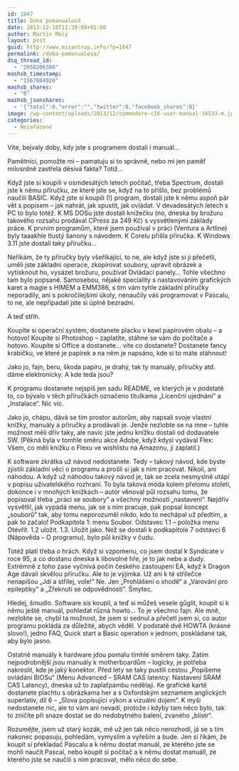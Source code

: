 ```yaml
---
id: 1847
title: Doba pomanuálová
date: 2013-12-18T11:39:09+01:00
author: Martin Malý
layout: post
guid: http://www.misantrop.info/?p=1847
permalink: /doba-pomanualova/
dsq_thread_id:
  - "2058206386"
mashsb_timestamp:
  - "1567684920"
mashsb_shares:
  - "0"
mashsb_jsonshares:
  - '{"total":0,"error":"","twitter":0,"facebook_shares":0}'
image: /wp-content/uploads/2013/12/commodore-c16-user-manual-34533-m.jpg
categories:
  - Nezařazené
---
```

Víte, bejvaly doby, kdy jste s programem dostali i manuál&#8230;

<!--more-->

Pamětníci, pomožte mi &#8211; pamatuju si to správně, nebo mi jen paměť milosrdně zastřela děsivá fakta? Totiž&#8230;

Když jste si koupili v osmdesátých letech počítač, třeba Spectrum, dostali jste k němu příručku, ze které jste se, když na to přišlo, bez problémů naučili BASIC. Když jste si koupili (!) program, dostali jste k němu aspoň pár vět s popisem &#8211; jak nahrát, jak spustit, jak ovládat. V devadesátých letech s PC to bylo totéž. K MS DOSu jste dostali knížečku (no, dneska by brožuru takového rozsahu prodával CPress za 249 Kč) s vysvětlenými základy práce. K prvním programům, které jsem používal v práci (Ventura a Artline) byly taaakhle tlustý šanony s návodem. K Corelu přišla příručka. K Windows 3.11 jste dostali taky příručku&#8230;

Neříkám, že ty příručky byly všeříkající, to ne, ale když jste si ji přečetli, uměli jste základní operace, zkopírovat soubory, upravit obrázek a vytisknout ho, vysázet brožuru, používat Ovládací panely&#8230; Tohle všechno tam bylo popsané. Samosebou, nějaké speciality s nastavováním grafických karet a magie s HIMEM a EMM386, s tím vám tyhle základní příručky neporadily, ani s pokročilejšími úkoly, nenaučily vás programovat v Pascalu, to ne, ale nepřipadali jste si úplně bezradní.

A teď střih.

Koupíte si operační systém, dostanete placku v kewl papírovém obalu &#8211; a hotovo! Koupíte si Photoshop &#8211; zaplatíte, stáhne se vám do počítače a hotovo. Koupíte si Office a dostanete&#8230; víte co dostanete? Dostanete fancy krabičku, ve které je papírek a na něm je napsáno, kde si to máte stáhnout!

Jako jo, fajn, beru, škoda papíru, je drahý, tak ty manuály, příručky atd. dáme elektronicky. A kde teda jsou?

K programu dostanete nejspíš jen sadu README, ve kterých je v podstatě to, co bývalo v těch příručkách označeno titulkama &#8222;Licenční ujednání&#8220; a &#8222;Instalace&#8220;. Nic víc.

Jako jo, chápu, dává se tím prostor autorům, aby napsali svoje vlastní knížky, manuály a příručky a prodávali je. Jenže nezlobte se na mne &#8211; tuhle možnost měli dřív taky, ale navíc jste jednu knížku dostali od dodavatele SW. (Pěkná byla v tomhle směru akce Adobe, když kdysi vydával Flex: Všem, co měli knížku o Flexu ve wishlistu na Amazonu, ji zaplatil.)

K software zkrátka už návod nedostanete. Tedy &#8211; takový návod, kde byste zjistili základní věci o programu a prošli si jak s ním pracovat. Nikoli, ani náhodou. A když už náhodou takový návod je, tak se zcela nesmyslně utápí v popisu uživatelského rozhraní. To byla taková móda kolem přelomu století, dokonce i v mnohých knížkách &#8211; autor věnoval půl rozsahu tomu, že popisoval třeba &#8222;práci se soubory&#8220; a všechny možnosti &#8222;nastavení&#8220;. Nejdřív vysvětlil, jak vypadá menu, jak se s ním pracuje, pak popsal koncept &#8222;souborů&#8220; tak, aby tomu neporozuměl nikdo, kdo to nechápal už předtím, a pak to začalo! Podkapitola 1: menu Soubor. Odstavec 1.1 &#8211; položka menu Otevřít. 1.2 uložit. 1.3. Uložit jako. Než se dostali k podkapitole 7 odstavci 6 (Nápověda &#8211; O programu), bylo půl knížky v čudu.

Totéž platí třeba o hrách. Když si vzpomenu, co jsem dostal k Syndicate v roce 95, a co dostanu dneska k libovolné hře, je to jak nebe a dudy. Extrémně z toho zase vyčnívá počin českého zastoupení EA, když k Dragon Age dávali skvělou příručku. Ale to je výjimka. Už ani k té střílečce nenapíšou &#8222;Jdi a střílej, vole!&#8220; Ne. Jen &#8222;Prohlášení o shodě&#8220; a &#8222;Varování pro epileptiky&#8220; a &#8222;Zřeknutí se odpovědnosti&#8220;. Šmytec.

Hledej, šmudlo. Software sis koupil, a teď si můžeš vesele gůglit, koupit si k němu ještě manuál, pohledat různá howto&#8230; To je všechno fajn. Ale mně, nezlobte se, chybí ta možnost, že jsem si sednul a přečetl jsem si, co autor programu pokládá za důležité, abych věděl. V podstatě dvě HOWTA (krásné slovo!), jedno FAQ, Quick start a Basic operation v jednom, poskládané tak, aby bylo jasno.

Ostatně manuály k hardware jdou pomalu tímhle směrem taky. Zatím nejpodrobnější jsou manuály k motherboardům &#8211; logicky, je potřeba nakreslit, kde je jaký konektor. Před lety se taky pustili cestou &#8222;Popíšeme ovládání BIOSu&#8220; (Menu Advanced &#8211; SRAM CAS latency: Nastavení SRAM CAS Latency), dneska už to zaplaťpámbu nedělají. Ke grafické kartě dostanete plachtu s obrázkama her a s Oxfordským seznamem anglických superlativ, díl 6 &#8211; &#8222;Slova popisující výkon a vizuální dojem&#8220;. K myši nedostanete nic, ale to vám ani nevadí, protože i kdyby tam něco bylo, tak to zničíte při snaze dostat se do nedobytného balení, zvaného &#8222;blistr&#8220;.

Rozumějte, jsem už starý kozák, mě už jen tak něco nerozhodí, já se s tím nakonec popasuju, pohledám, vymyslím a vyřeším a bude. Jen si říkám, že koupit si překladač Pascalu a k němu dostat manuál, ze kterého jste se mohli naučit Pascal, nebo koupit si počítač a k němu dostat manuáll, ze kterého jste se naučili s ním pracovat, mělo něco do sebe.